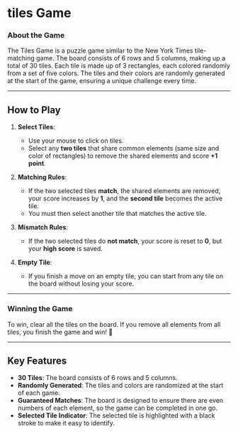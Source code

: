 # tiles Game 

### About the Game
The Tiles Game is a puzzle game similar to the New York Times tile-matching game. The board consists of 6 rows and 5 columns, making up a total of 30 tiles. Each tile is made up of 3 rectangles, each colored randomly from a set of five colors. The tiles and their colors are randomly generated at the start of the game, ensuring a unique challenge every time.

---

## How to Play  
1. **Select Tiles**:  
   - Use your mouse to click on tiles.  
   - Select any **two tiles** that share common elements (same size and color of rectangles) to remove the shared elements and score **+1 point**.  

2. **Matching Rules**:  
   - If the two selected tiles **match**, the shared elements are removed, your score increases by **1**, and the **second tile** becomes the active tile.  
   - You must then select another tile that matches the active tile.  

3. **Mismatch Rules**:  
   - If the two selected tiles do **not match**, your score is reset to **0**, but your **high score** is saved.  

4. **Empty Tile**:  
   - If you finish a move on an empty tile, you can start from any tile on the board without losing your score.

---

### Winning the Game
To win, clear all the tiles on the board. If you remove all elements from all tiles, you finish the game and win! 🎉  

---

## Key Features 
- **30 Tiles**: The board consists of 6 rows and 5 columns.  
- **Randomly Generated**: The tiles and colors are randomized at the start of each game.  
- **Guaranteed Matches**: The board is designed to ensure there are even numbers of each element, so the game can be completed in one go.  
- **Selected Tile Indicator**: The selected tile is highlighted with a black stroke to make it easy to identify. 